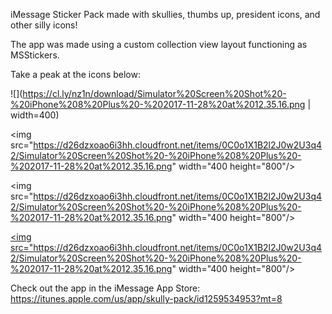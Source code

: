 iMessage Sticker Pack made with skullies, thumbs up, president icons, and other silly icons!

The app was made using a custom collection view layout functioning as MSStickers.

Take a peak at the icons below:

![](https://cl.ly/nz1n/download/Simulator%20Screen%20Shot%20-%20iPhone%208%20Plus%20-%202017-11-28%20at%2012.35.16.png | width=400)

<img src="https://d26dzxoao6i3hh.cloudfront.net/items/0C0o1X1B2l2J0w2U3q42/Simulator%20Screen%20Shot%20-%20iPhone%208%20Plus%20-%202017-11-28%20at%2012.35.16.png" width="400 height="800"/>

<img src="https://d26dzxoao6i3hh.cloudfront.net/items/0C0o1X1B2l2J0w2U3q42/Simulator%20Screen%20Shot%20-%20iPhone%208%20Plus%20-%202017-11-28%20at%2012.35.16.png" width="400 height="800"/>

<a href="https://cl.ly/nz1n" target="_blank"><img src="https://d26dzxoao6i3hh.cloudfront.net/items/0C0o1X1B2l2J0w2U3q42/Simulator%20Screen%20Shot%20-%20iPhone%208%20Plus%20-%202017-11-28%20at%2012.35.16.png" width="400 height="800"/></a>


Check out the app in the iMessage App Store: https://itunes.apple.com/us/app/skully-pack/id1259534953?mt=8
